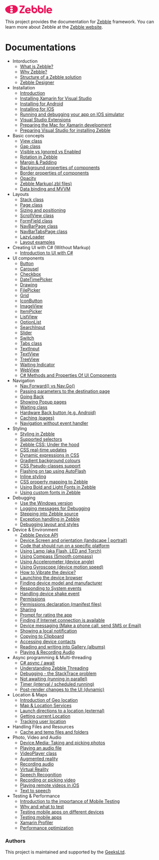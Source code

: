 <img src="assets/zebble-logo.svg" width="150">

This project provides the documentation for [Zebble](https://zebble.net/docs) framework. You can learn more about Zebble at the [Zebble website](https://zebble.net). 

Documentations
============
- Intorduction
  - [What is Zebble?](https://github.com/Geeksltd/Zebble.Docs/blob/master/introduction/what-is-zebble.md)
  - [Why Zebble?](https://github.com/Geeksltd/Zebble.Docs/blob/master/introduction/why-zebble.md)
  - [Structure of a Zebble solution](https://github.com/Geeksltd/Zebble.Docs/blob/master/introduction/structure-of-a-zebble-solution.md)
  - [Zebble Designer](https://github.com/Geeksltd/Zebble.Docs/blob/master/introduction/zebble-designer-uwp.md)
- Installation
  - [Introduction](https://github.com/Geeksltd/Zebble.Docs/blob/master/installation/introduction.md)
  - [Installing Xamarin for Visual Studio](https://github.com/Geeksltd/Zebble.Docs/blob/master/installation/installing-xamarin-for-visual-studio.md)
  - [Installing for Android](https://github.com/Geeksltd/Zebble.Docs/blob/master/installation/installing-for-android.md)
  - [Installing for IOS](https://github.com/Geeksltd/Zebble.Docs/blob/master/installation/installing-for-ios.md)
  - [Running and debugging your app on IOS simulator](https://github.com/Geeksltd/Zebble.Docs/blob/master/installation/running-and-debugging-your-app-on-ios-simulator.md)
  - [Visual Studio Extensions](https://github.com/Geeksltd/Zebble.Docs/blob/master/installation/visual-studio-extensions.md)
  - [Preparing the Mac for Xamarin development](https://github.com/Geeksltd/Zebble.Docs/blob/master/installation/preparing-the-mac-for-xamarin-development.md)
  - [Preparing Visual Studio for installing Zebble](https://github.com/Geeksltd/Zebble.Docs/blob/master/installation/preparing-visual-studio-for-installing-zebble.md)
- Basic concepts
  - [View class](https://github.com/Geeksltd/Zebble.Docs/blob/master/basic-concepts/view-class.md)
  - [Gap class](https://github.com/Geeksltd/Zebble.Docs/blob/master/basic-concepts/gap-class.md)
  - [Visible vs Ignored vs Enabled](https://github.com/Geeksltd/Zebble.Docs/blob/master/basic-concepts/visible-vs-ignored-vs-enabled.md)
  - [Rotation in Zebble](https://github.com/Geeksltd/Zebble.Docs/blob/master/basic-concepts/rotation-in-zebble.md)
  - [Margin & Padding](https://github.com/Geeksltd/Zebble.Docs/blob/master/basic-concepts/margin-padding.md)
  - [Background properties of components](https://github.com/Geeksltd/Zebble.Docs/blob/master/basic-concepts/background-properties-of-components.md)
  - [Border properties of components](https://github.com/Geeksltd/Zebble.Docs/blob/master/basic-concepts/border-properties-of-components.md)
  - [Opacity](https://github.com/Geeksltd/Zebble.Docs/blob/master/basic-concepts/opacity.md)
  - [Zebble Markup(.zbl files)](https://github.com/Geeksltd/Zebble.Docs/blob/master/basic-concepts/zebble-markup-zbl-files.md)
  - [Data binding and MVVM](https://github.com/Geeksltd/Zebble.Docs/blob/master/basic-concepts/data-binding-and-mvvm.md)
- Layouts
  - [Stack class](https://github.com/Geeksltd/Zebble.Docs/blob/master/layouts/stack-class.md)
  - [Page class](https://github.com/Geeksltd/Zebble.Docs/blob/master/layouts/page-class.md)
  - [Sizing and positioning](https://github.com/Geeksltd/Zebble.Docs/blob/master/layouts/sizing-and-positioning.md)
  - [ScrollView class](https://github.com/Geeksltd/Zebble.Docs/blob/master/layouts/scrollview-class.md)
  - [FormField class](https://github.com/Geeksltd/Zebble.Docs/blob/master/layouts/formfield-class.md)
  - [NavBarPage class](https://github.com/Geeksltd/Zebble.Docs/blob/master/layouts/navbarpage-class.md)
  - [NavBarTabsPage class](https://github.com/Geeksltd/Zebble.Docs/blob/master/layouts/navbartabspagettabs-class.md)
  - [LazyLoader](https://github.com/Geeksltd/Zebble.Docs/blob/master/layouts/lazyloader.md)
  - [Layout examples](https://github.com/Geeksltd/Zebble.Docs/blob/master/layouts/layout-examples.md)
- Creating UI with C# (Without Markup)
  - [Introduction to UI with C#](https://github.com/Geeksltd/Zebble.Docs/blob/master/introduction-to-ui-with-c/index.md)
- UI components
  - [Button](ui-components/button.md)
  - [Carousel](https://github.com/Geeksltd/Zebble.Carousel/blob/master/README.md)
  - [Checkbox](https://github.com/Geeksltd/Zebble.checkbox/blob/master/README.md)
  - [DateTimePicker](https://github.com/Geeksltd/Zebble.DateTimePicker/blob/master/README.md)
  - [Drawing](https://github.com/Geeksltd/Zebble.drawing/blob/master/README.md)
  - [FilePicker](https://github.com/Geeksltd/Zebble.filepicker/blob/master/README.md)
  - [Grid](https://github.com/Geeksltd/Zebble.grid/blob/master/README.md)
  - [IconButton](https://github.com/Geeksltd/Zebble.iconbutton/blob/master/README.md)
  - [ImageView](ui-components/imageview.md)
  - [ItemPicker](https://github.com/Geeksltd/Zebble.itempicker/blob/master/README.md)
  - [ListView](https://github.com/Geeksltd/Zebble.listview/blob/master/README.md)
  - [OptionList](https://github.com/Geeksltd/Zebble.optionslist/blob/master/README.md)
  - [SearchInput](https://github.com/Geeksltd/Zebble.searchinput/blob/master/README.md)
  - [Slider](https://github.com/Geeksltd/Zebble.slider/blob/master/README.md)
  - [Switch](https://github.com/Geeksltd/Zebble.switch/blob/master/README.md)
  - [Tabs class](https://github.com/Geeksltd/Zebble.NavBarTabs/blob/master/README.md)
  - [TextInput](ui-components/textinput.md)
  - [TextView](ui-components/textview.md)
  - [TreeView](https://github.com/Geeksltd/Zebble.Docs/blob/master/ui-components/treeview.md)
  - [Waiting Indicator](https://github.com/Geeksltd/Zebble.Docs/blob/master/ui-components/waiting-indicator.md)
  - [WebView](https://github.com/Geeksltd/Zebble.WebView/blob/master/README.md)
  - [C# Methods and Properties Of UI Components](https://github.com/Geeksltd/Zebble.Docs/blob/master/ui-components/c-methods-and-properties-of-ui-components.md)
- Navigation
  - [Nav.Forward() vs Nav.Go()](https://github.com/Geeksltd/Zebble.Docs/blob/master/navigation/navforward-vs-navgo.md)
  - [Passing parameters to the destination page](https://github.com/Geeksltd/Zebble.Docs/blob/master/navigation/passing-parameters-to-the-destination-page.md)
  - [Going Back](https://github.com/Geeksltd/Zebble.Docs/blob/master/navigation/going-back.md)
  - [Showing Popup pages](https://github.com/Geeksltd/Zebble.Docs/blob/master/navigation/showing-popup-pages.md)
  - [Waiting class](https://github.com/Geeksltd/Zebble.Docs/blob/master/navigation/waiting-class.md)
  - [Hardware Back button (e.g. Android)](https://github.com/Geeksltd/Zebble.Docs/blob/master/navigation/hardware-back-button-eg-android.md)
  - [Caching (pages)](https://github.com/Geeksltd/Zebble.Docs/blob/master/navigation/caching-pages.md)
  - [Navigation without event handler](https://github.com/Geeksltd/Zebble.Docs/blob/master/navigation/navigation-without-event-handler.md)
- Styling
  - [Styling in Zebble](https://github.com/Geeksltd/Zebble.Docs/blob/master/styling/styling-in-zebble.md)
  - [Supported selectors](https://github.com/Geeksltd/Zebble.Docs/blob/master/styling/supported-selectors.md)
  - [Zebble CSS: Under the hood](https://github.com/Geeksltd/Zebble.Docs/blob/master/styling/zebble-css-under-the-hood.md)
  - [CSS real-time updates](https://github.com/Geeksltd/Zebble.Docs/blob/master/styling/css-real-time-updates.md)
  - [Dynamic expressions in CSS](https://github.com/Geeksltd/Zebble.Docs/blob/master/styling/dynamic-expressions-in-css.md)
  - [Gradient background colours](https://github.com/Geeksltd/Zebble.Docs/blob/master/styling/gradient-background-colours.md)
  - [CSS Pseudo-classes support](https://github.com/Geeksltd/Zebble.Docs/blob/master/styling/css-pseudo-classes-support.md)
  - [Flashing on tap using AutoFlash](https://github.com/Geeksltd/Zebble.Docs/blob/master/styling/flashing-on-tap-using-autoflash.md)
  - [Inline styling](https://github.com/Geeksltd/Zebble.Docs/blob/master/styling/inline-styling.md)
  - [CSS property mapping to Zebble](https://github.com/Geeksltd/Zebble.Docs/blob/master/styling/css-property-mapping-to-zebble.md)
  - [Using Bold and Light Fonts in Zebble](https://github.com/Geeksltd/Zebble.Docs/blob/master/styling/using-bold-and-light-fonts-in-zebble.md)
  - [Using custom fonts in Zebble](https://github.com/Geeksltd/Zebble.Docs/blob/master/styling/using-custom-fonts-in-zebble.md)
- Debugging
  - [Use the Windows version](https://github.com/Geeksltd/Zebble.Docs/blob/master/debugging/use-the-windows-version.md)
  - [Logging messages for Debugging](https://github.com/Geeksltd/Zebble.Docs/blob/master/debugging/logging-messages-for-debugging.md)
  - [Stepping into Zebble source](https://github.com/Geeksltd/Zebble.Docs/blob/master/debugging/stepping-into-zebble-source.md)
  - [Exception handling in Zebble](https://github.com/Geeksltd/Zebble.Docs/blob/master/debugging/exception-handling-in-zebble.md)
  - [Debugging layout and styles](https://github.com/Geeksltd/Zebble.Docs/blob/master/debugging/debugging-layout-and-styles.md)
- Device & Environment
  - [Zebble Device API](https://github.com/Geeksltd/Zebble.Docs/blob/master/device-environment/zebble-device-api.md)
  - [Device.Screen and orientation (landscape | portrait)](https://github.com/Geeksltd/Zebble.Docs/blob/master/device-environment/devicescreen-and-orientation-landscape-portrait.md)
  - [Code that should run on a specific platform](https://github.com/Geeksltd/Zebble.Docs/blob/master/device-environment/code-that-should-run-on-a-specific-platform.md)
  - [Using Lamp (aka Flash, LED and Torch)](https://github.com/Geeksltd/Zebble.Torch/blob/master/README.md)
  - [Using Compass (Smooth compass)](https://github.com/Geeksltd/Zebble.SmoothCompass/blob/master/README.md)
  - [Using Accelerometer (device angle)](https://github.com/Geeksltd/Zebble.Sensors/blob/master/README.md#accelerometer-device-angle)
  - [Using Gyroscope (device motion speed)](https://github.com/Geeksltd/Zebble.Sensors/blob/master/README.md#gyroscope-device-motion-speed)
  - [How to Vibrate the device?](https://github.com/Geeksltd/Zebble.Vibration/blob/master/README.md)
  - [Launching the device browser](https://github.com/Geeksltd/Zebble.Docs/blob/master/device-environment/launching-the-device-browser.md)
  - [Finding device model and manufacturer](https://github.com/Geeksltd/Zebble.Docs/blob/master/device-environment/finding-device-model-and-manufacturer.md)
  - [Responding to System events](https://github.com/Geeksltd/Zebble.Docs/blob/master/device-environment/responding-to-system-events.md)
  - [Handling device shake event](https://github.com/Geeksltd/Zebble.Docs/blob/master/device-environment/handling-device-shake-event.md)
  - [Permissions](https://github.com/Geeksltd/Zebble.Docs/blob/master/device-environment/permissions.md)
  - [Permissions declaration (manifest files)](https://github.com/Geeksltd/Zebble.Docs/blob/master/device-environment/permissions-declaration-manifest-files.md)
  - [Sharing](https://github.com/Geeksltd/Zebble.Sharing/blob/master/README.md)
  - [Prompt for rating the app](https://github.com/Geeksltd/Zebble.Docs/blob/master/device-environment/prompt-for-rating-the-app.md)
  - [Finding if Internet connection is available](https://github.com/Geeksltd/Zebble.Docs/blob/master/device-environment/finding-if-internet-connection-is-available.md)
  - [Device messaging (Make a phone call, send SMS or Email)](https://github.com/Geeksltd/Zebble.Messaging/blob/master/README.md)
  - [Showing a local notification](https://github.com/Geeksltd/Zebble.LocalNotification/blob/master/README.md)
  - [Copying to Clipboard](https://github.com/Geeksltd/Zebble.Docs/blob/master/device-environment/copying-to-clipboard.md)
  - [Accessing device contacts](https://github.com/Geeksltd/Zebble.Contacts/blob/master/README.md)
  - [Reading and writing into Gallery (albums)](https://github.com/Geeksltd/Zebble.Docs/blob/master/device-environment/reading-and-writing-into-gallery-albums.md)
  - [Playing & Recording Audio](https://github.com/Geeksltd/Zebble.Audio/blob/master/README.md)
- Async programming & Multi-threading
  - [C# async / await](https://github.com/Geeksltd/Zebble.Docs/blob/master/async-programming-multi-threading/c-async-await.md)
  - [Understanding Zebble Threading](https://github.com/Geeksltd/Zebble.Docs/blob/master/async-programming-multi-threading/understanding-zebble-threading.md)
  - [Debugging - the StackTrace problem](https://github.com/Geeksltd/Zebble.Docs/blob/master/async-programming-multi-threading/debugging-the-stacktrace-problem.md)
  - [Not awaiting (running in parallel)](https://github.com/Geeksltd/Zebble.Docs/blob/master/async-programming-multi-threading/not-awaiting-running-in-parallel.md)
  - [Timer (interval / scheduled running)](https://github.com/Geeksltd/Zebble.Docs/blob/master/async-programming-multi-threading/timer-interval-scheduled-running.md)
  - [Post-render changes to the UI (dynamic)](https://github.com/Geeksltd/Zebble.Docs/blob/master/async-programming-multi-threading/post-render-changes-to-the-ui-dynamic.md)
- Location & Maps
  - [Introduction of Geo location](https://github.com/Geeksltd/Zebble.Docs/blob/master/location-maps/introduction-of-geo-location.md)
  - [Map & Location Services](https://github.com/Geeksltd/Zebble.Docs/blob/master/location-maps/map-location-services.md)
  - [Launch directions to a location (external)](https://github.com/Geeksltd/Zebble.Location/blob/master/README.md#launchdirections)
  - [Getting current Location](https://github.com/Geeksltd/Zebble.Location/blob/master/README.md#getcurrentposition)
  - [Tracking user location](https://github.com/Geeksltd/Zebble.Location/blob/master/README.md#tracking-user-location)
- Handling Files and Resources
  - [Cache and temp files and folders](https://github.com/Geeksltd/Zebble.Docs/blob/master/handling-files-and-resources/cache-and-temp-files-and-folders.md)
- Photo, Video and Audio
  - [Device.Media: Taking and picking photos](https://github.com/Geeksltd/Zebble.Media/blob/master/README.md)
  - [Playing an audio file](https://github.com/Geeksltd/Zebble.Audio/blob/master/README.md#play-audio)
  - [VideoPlayer class](https://github.com/Geeksltd/Zebble.VideoPlayer/blob/master/README.md)
  - [Augmented reality](https://github.com/Geeksltd/Zebble.AugmentedReality/blob/master/README.md)
  - [Recording audio](https://github.com/Geeksltd/Zebble.Audio/blob/master/README.md#record-audio)
  - [Virtual Reality](https://github.com/Geeksltd/Zebble.Docs/blob/master/media/virtual-reality.md)
  - [Speech Recognition](https://github.com/Geeksltd/Zebble.Speech/blob/master/README.md)
  - [Recording or picking video](https://github.com/Geeksltd/Zebble.Media/blob/master/README.md#taking-media)
  - [Playing remote videos in iOS](https://github.com/Geeksltd/Zebble.Docs/blob/master/media/playing-remote-videos-in-ios.md)
  - [Text to speech](https://github.com/Geeksltd/Zebble.Speech/blob/master/README.md#read-a-text) 
- Testing & Performance
  - [Introduction to the importance of Mobile Testing](https://github.com/Geeksltd/Zebble.Docs/blob/master/testing/introduction-to-the-importance-of-mobile-testing.md)
  - [Why and what to test](https://github.com/Geeksltd/Zebble.Docs/blob/master/testing/why-and-what-to-test.md)
  - [Testing mobile apps on different devices](https://github.com/Geeksltd/Zebble.Docs/blob/master/testing/testing-mobile-apps-on-different-devices.md)
  - [Testing mobile apps](https://github.com/Geeksltd/Zebble.Docs/blob/master/testing/testing-mobile-apps.md)
  - [Xamarin Profiler](https://github.com/Geeksltd/Zebble.Docs/blob/master/testing/xamarin-profiler.md)
  - [Performance optimization](https://github.com/Geeksltd/Zebble.Docs/blob/master/testing/performance-optimization.md)
### Authors
This project is maintained and supported by the [GeeksLtd](https://www.geeks.ltd.uk).
